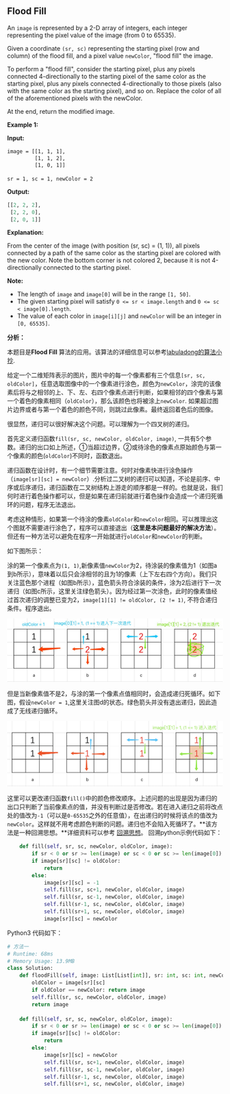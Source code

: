 ## Flood Fill

An `image` is represented by a 2-D array of integers, each integer representing the pixel value of the image (from 0 to 65535).

Given a coordinate `(sr, sc)` representing the starting pixel (row and column) of the flood fill, and a pixel value `newColor`, "flood fill" the image.

To perform a "flood fill", consider the starting pixel, plus any pixels connected 4-directionally to the starting pixel of the same color as the starting pixel, plus any pixels connected 4-directionally to those pixels (also with the same color as the starting pixel), and so on. Replace the color of all of the aforementioned pixels with the newColor.

At the end, return the modified image.

**Example 1:**

**Input:**

```pytho
image = [[1, 1, 1], 
         [1, 1, 2], 
         [1, 0, 1]]
         
sr = 1, sc = 1, newColor = 2
```

**Output:**

```python
[[2, 2, 2],
 [2, 2, 0],
 [2, 0, 1]]
```

**Explanation:**

From the center of the image (with position (sr, sc) = (1, 1)), all pixels connected by a path of the same color as the starting pixel are colored with the new color. Note the bottom corner is not colored 2, because it is not 4-directionally connected to the starting pixel.

**Note:**

- The length of `image` and `image[0]` will be in the range `[1, 50]`.
- The given starting pixel will satisfy `0 <= sr < image.length` and `0 <= sc < image[0].length`.
- The value of each color in `image[i][j]` and `newColor` will be an integer in `[0, 65535]`.

**分析：**

本题目是**Flood Fill** 算法的应用。该算法的详细信息可以参考[labuladong的算法小抄](https://labuladong.gitbook.io/algo/suan-fa-si-wei-xi-lie/floodfill-suan-fa-xiang-jie-ji-ying-yong). 

给定一个二维矩阵表示的图片，图片中的每一个像素都有三个信息`[sr, sc, oldColor]`，任意选取图像中的一个像素进行涂色，颜色为`newColor`，涂完的该像素后将与之相邻的上、下、左、右四个像素点进行判断，如果相邻的四个像素与第一个着色的像素相同（`oldColor`），那么该颜色也将被涂上`newColor`. 如果超过图片边界或者与第一个着色的颜色不同，则跳过此像素。最终返回着色后的图像。

很显然，递归可以很好解决这个问题。可以理解为一个四叉树的递归。

首先定义递归函数`fill(sr, sc, newColor, oldColor, image)`, 一共有5个参数。递归的出口如上所述，①当超过边界，②或待涂色的像素点原始颜色与第一个像素的颜色(`oldColor`)不同时，函数退出。

递归函数在设计时，有一个细节需要注意。何时对像素快进行涂色操作（`image[sr][sc] = newColor`）.分析过二叉树的递归可以知道，不论是前序、中序或后序递归，递归函数在二叉树结构上游走的顺序都是一样的。也就是说，我们何时进行着色操作都可以，但是如果在递归前就进行着色操作会造成一个递归死循环的问题，程序无法退出。

考虑这种情形，如果第一个待涂的像素`oldColor`和`newColor`相同。可以推理出这个图就不需要进行涂色了，程序可以直接退出（**这里是本问题最好的解决方法**）。但还有一种方法可以避免在程序一开始就进行`oldColor`和`newColor`的判断。

如下图所示：

涂的第一个像素点为`(1, 1)`,新像素值`newColor`为2，待涂装的像素值为1（如图a到b所示），意味着以后只会涂相邻的且为1的像素（上下左右四个方向）。我们只关注蓝色那个进程（如图b所示），蓝色箭头符合涂装的条件，涂为2后进行下一次递归（如图c所示，这里关注绿色箭头）。因为经过第一次涂色，此时的像素值经过首次递归的调整已变为2，`image[1][1] != oldColor, (2 != 1)`, 不符合递归条件。程序退出。

![Explaination1](./images/May-Week2-4-1.jpg)

但是当新像素值不是2，与涂的第一个像素点值相同时，会造成递归死循环。如下图，假设`newColor = 1`,这里关注图d的状态。绿色箭头并没有退出递归，因此造成了无线递归循环。

![Explaination2](./images/May-Week2-4-2.jpg)

这里可以更改递归函数`fill()`中的颜色修改顺序。上述问题的出现是因为递归的出口只判断了当前像素点的值，并没有判断过是否修改。若在进入递归之前将改点处的值改为`-1`（可以是`0-65535`之外的任意值），在出递归的时候将该点的值改为`newColor`。这样就不用考虑颜色判断的问题。递归也不会陷入死循环了。**该方法是一种回溯思想。**详细资料可以参考 [回溯思想](https://labuladong.gitbook.io/algo/suan-fa-si-wei-xi-lie/hui-su-suan-fa-xiang-jie-xiu-ding-ban)。
回溯python示例代码如下：

```python
    def fill(self, sr, sc, newColor, oldColor, image):
        if sr < 0 or sr >= len(image) or sc < 0 or sc >= len(image[0]): return
        if image[sr][sc] != oldColor:
            return
        else: 
            image[sr][sc] = -1
            self.fill(sr, sc+1, newColor, oldColor, image)
            self.fill(sr, sc-1, newColor, oldColor, image)
            self.fill(sr-1, sc, newColor, oldColor, image)
            self.fill(sr+1, sc, newColor, oldColor, image)
            image[sr][sc] = newColor
```

Python3 代码如下：

```python
# 方法一
# Runtime: 68ms
# Memory Usage: 13.9MB
class Solution:
    def floodFill(self, image: List[List[int]], sr: int, sc: int, newColor: int) -> List[List[int]]:
        oldColor = image[sr][sc]
        if oldColor == newColor: return image
        self.fill(sr, sc, newColor, oldColor, image)
        return image
        
    def fill(self, sr, sc, newColor, oldColor, image):
        if sr < 0 or sr >= len(image) or sc < 0 or sc >= len(image[0]): return
        if image[sr][sc] != oldColor:
            return
        else: 
            image[sr][sc] = newColor
            self.fill(sr, sc+1, newColor, oldColor, image)
            self.fill(sr, sc-1, newColor, oldColor, image)
            self.fill(sr-1, sc, newColor, oldColor, image)
            self.fill(sr+1, sc, newColor, oldColor, image)
```

